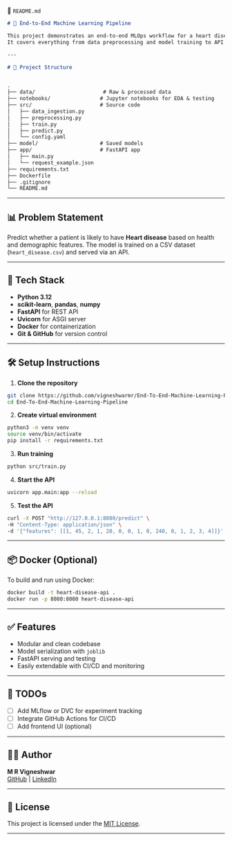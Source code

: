 📘 `README.md`

```markdown
# 🧠 End-to-End Machine Learning Pipeline

This project demonstrates an end-to-end MLOps workflow for a heart disease prediction model using a structured ML pipeline.
It covers everything from data preprocessing and model training to API deployment and version control — all production-ready and scalable!

---

# 🚀 Project Structure


.
├── data/                      # Raw & processed data
├── notebooks/                # Jupyter notebooks for EDA & testing
├── src/                      # Source code
│   ├── data_ingestion.py
│   ├── preprocessing.py
│   ├── train.py
│   ├── predict.py
│   └── config.yaml
├── model/                    # Saved models
├── app/                      # FastAPI app
│   ├── main.py
│   └── request_example.json
├── requirements.txt
├── Dockerfile
├── .gitignore
└── README.md
```

---

## 📊 Problem Statement

Predict whether a patient is likely to have **Heart disease** based on health and demographic features. The model is trained on a CSV dataset (`heart_disease.csv`) and served via an API.

---

## 🔧 Tech Stack

- **Python 3.12**
- **scikit-learn**, **pandas**, **numpy**
- **FastAPI** for REST API
- **Uvicorn** for ASGI server
- **Docker** for containerization
- **Git & GitHub** for version control

---

## 🛠️ Setup Instructions

1. **Clone the repository**

```bash
git clone https://github.com/vigneshwarmr/End-To-End-Machine-Learning-Pipeline.git
cd End-To-End-Machine-Learning-Pipeline
```

2. **Create virtual environment**

```bash
python3 -m venv venv
source venv/bin/activate
pip install -r requirements.txt
```

3. **Run training**

```bash
python src/train.py
```

4. **Start the API**

```bash
uvicorn app.main:app --reload
```

5. **Test the API**

```bash
curl -X POST "http://127.0.0.1:8080/predict" \
-H "Content-Type: application/json" \
-d '{"features": [[1, 45, 2, 1, 20, 0, 0, 1, 0, 240, 0, 1, 2, 3, 4]]}'
```

---

## 📦 Docker (Optional)

To build and run using Docker:

```bash
docker build -t heart-disease-api .
docker run -p 8080:8080 heart-disease-api
```

---

## ✅ Features

- Modular and clean codebase
- Model serialization with `joblib`
- FastAPI serving and testing
- Easily extendable with CI/CD and monitoring

---

## 📌 TODOs

- [ ] Add MLflow or DVC for experiment tracking
- [ ] Integrate GitHub Actions for CI/CD
- [ ] Add frontend UI (optional)

---

## 🧑‍💻 Author

**M R Vigneshwar**  
[GitHub](https://github.com/vigneshwarmr) | [LinkedIn](https://www.linkedin.com/in/vigneshwarmr)

---

## 📜 License

This project is licensed under the [MIT License](LICENSE).



---

